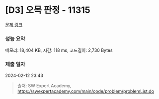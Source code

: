 # [D3] 오목 판정 - 11315 

[문제 링크](https://swexpertacademy.com/main/code/problem/problemDetail.do?contestProbId=AXaSUPYqPYMDFASQ) 

### 성능 요약

메모리: 18,404 KB, 시간: 118 ms, 코드길이: 2,730 Bytes

### 제출 일자

2024-02-12 23:43



> 출처: SW Expert Academy, https://swexpertacademy.com/main/code/problem/problemList.do